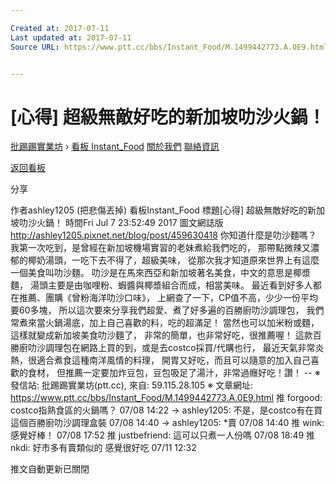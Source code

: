 ```yaml
---

Created at: 2017-07-11
Last updated at: 2017-07-11
Source URL: https://www.ptt.cc/bbs/Instant_Food/M.1499442773.A.0E9.html


---
```


# [心得] 超級無敵好吃的新加坡叻沙火鍋！


[批踢踢實業坊](https://www.ptt.cc/) › [看板 Instant_Food](https://www.ptt.cc/bbs/Instant_Food/index.html) [關於我們](https://www.ptt.cc/about.html) [聯絡資訊](https://www.ptt.cc/contact.html)

[返回看板](https://www.ptt.cc/bbs/Instant_Food/index.html)

分享

作者ashley1205 (把悲傷丟掉)
看板Instant\_Food
標題\[心得\] 超級無敵好吃的新加坡叻沙火鍋！
時間Fri Jul 7 23:52:49 2017
圖文網誌版 <http://ashley1205.pixnet.net/blog/post/459630418> 你知道什麼是叻沙麵嗎？ 我第一次吃到，是曾經在新加坡機場實習的老妹煮給我們吃的， 那帶點微辣又濃郁的椰奶湯頭，一吃下去不得了，超級美味， 從那次我才知道原來世界上有這麼一個美食叫叻沙麵。 叻沙是在馬來西亞和新加坡著名美食，中文的意思是椰漿麵， 湯頭主要是由咖哩粉、蝦醬與椰漿組合而成，相當美味。 最近看到好多人都在推薦、團購《曾粉海洋叻沙口味》， 上網查了一下，CP值不高，少少一份平均要60多塊， 所以這次要來分享我們超愛、煮了好多遍的百勝廚叻沙調理包， 我們常煮來當火鍋湯底，加上自己喜歡的料，吃的超滿足！ 當然也可以加米粉或麵，這樣就變成新加坡美食叻沙麵了， 非常的簡單，也非常好吃，很推薦喔！ 這款百勝廚叻沙調理包在網路上買的到，或是去costco採買/代購也行， 最近天氣非常炎熱，很適合煮食這種南洋風情的料理， 開胃又好吃，而且可以隨意的加入自己喜歡的食材， 但推薦一定要加炸豆包，豆包吸足了湯汁，非常過癮好吃！讚！ -- ※ 發信站: 批踢踢實業坊(ptt.cc), 來自: 59.115.28.105 ※ 文章網址: <https://www.ptt.cc/bbs/Instant_Food/M.1499442773.A.0E9.html>
推 forgood: costco指熟食區的火鍋嗎？ 07/08 14:22
→ ashley1205: 不是，是costco有在買這個百勝廚叻沙調理盒裝 07/08 14:40
→ ashley1205: \*賣 07/08 14:40
推 wink: 感覺好棒！ 07/08 17:52
推 justbefriend: 這可以只煮一人份嗎 07/08 18:49
推 nkdi: 好市多有賣類似的 感覺很好吃 07/11 12:32

推文自動更新已關閉


